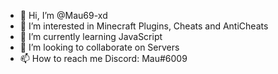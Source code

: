 - 👋 Hi, I’m @Mau69-xd
- 👀 I’m interested in Minecraft Plugins, Cheats and AntiCheats 
- 🌱 I’m currently learning JavaScript
- 💞️ I’m looking to collaborate on Servers
- 📫 How to reach me Discord: Mau#6009

<!---
Mau69-xd/Mau69-xd is a ✨ special ✨ repository because its `README.md` (this file) appears on your GitHub profile.
You can click the Preview link to take a look at your changes.
--->
